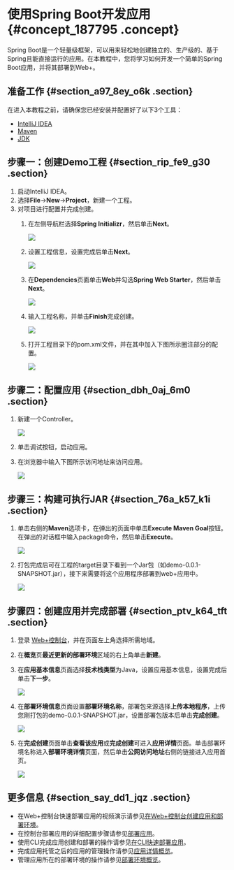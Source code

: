 # 使用Spring Boot开发应用 {#concept_187795 .concept}

Spring Boot是一个轻量级框架，可以用来轻松地创建独立的、生产级的、基于Spring且能直接运行的应用。在本教程中，您将学习如何开发一个简单的Spring Boot应用，并将其部署到Web+。

## 准备工作 {#section_a97_8ey_o6k .section}

在进入本教程之前，请确保您已经安装并配置好了以下3个工具：

-   [IntelliJ IDEA](https://www.jetbrains.com/idea/)
-   [Maven](https://maven.apache.org/)
-   [JDK](https://www.oracle.com/technetwork/java/javase/downloads/index.html)

## 步骤一：创建Demo工程 {#section_rip_fe9_g30 .section}

1.  启动IntelliJ IDEA。
2.  选择**File**-\>**New**-\>**Project**，新建一个工程。
3.  对项目进行配置并完成创建。
    1.  在左侧导航栏选择**Spring Initializr**，然后单击**Next**。

        ![](http://static-aliyun-doc.oss-cn-hangzhou.aliyuncs.com/assets/img/163218/156577172554605_zh-CN.png)

    2.  设置工程信息，设置完成后单击**Next**。

        ![](http://static-aliyun-doc.oss-cn-hangzhou.aliyuncs.com/assets/img/161338/156577172555209_zh-CN.png)

    3.  在**Dependencies**页面单击**Web**并勾选**Spring Web Starter**，然后单击**Next**。

        ![](http://static-aliyun-doc.oss-cn-hangzhou.aliyuncs.com/assets/img/163218/156577172555107_zh-CN.png)

    4.  输入工程名称，并单击**Finish**完成创建。

        ![](http://static-aliyun-doc.oss-cn-hangzhou.aliyuncs.com/assets/img/163218/156577172655109_zh-CN.png)

    5.  打开工程目录下的pom.xml文件，并在其中加入下图所示圈注部分的配置。

        ![](http://static-aliyun-doc.oss-cn-hangzhou.aliyuncs.com/assets/img/161338/156577172655215_zh-CN.png)


## 步骤二：配置应用 {#section_dbh_0aj_6m0 .section}

1.  新建一个Controller。

    ![](http://static-aliyun-doc.oss-cn-hangzhou.aliyuncs.com/assets/img/161338/156577172655220_zh-CN.png)

2.  单击调试按钮，启动应用。
3.  在浏览器中输入下图所示访问地址来访问应用。

    ![](http://static-aliyun-doc.oss-cn-hangzhou.aliyuncs.com/assets/img/161338/156577172755221_zh-CN.png)


## 步骤三：构建可执行JAR {#section_76a_k57_k1i .section}

1.  单击右侧的**Maven**选项卡，在弹出的页面中单击**Execute Maven Goal**按钮。在弹出的对话框中输入package命令，然后单击**Execute**。

    ![](http://static-aliyun-doc.oss-cn-hangzhou.aliyuncs.com/assets/img/161338/156577172755271_zh-CN.png)

2.  打包完成后可在工程的target目录下看到一个Jar包（如demo-0.0.1-SNAPSHOT.jar），接下来需要将这个应用程序部署到web+应用中。

    ![](http://static-aliyun-doc.oss-cn-hangzhou.aliyuncs.com/assets/img/161338/156577172755274_zh-CN.png)


## 步骤四：创建应用并完成部署 {#section_ptv_k64_tft .section}

1.  登录 [Web+控制台](https://webplus.console.aliyun.com)，并在页面左上角选择所需地域。
2.  在**概览**页**最近更新的部署环境**区域的右上角单击**新建**。
3.  在**应用基本信息**页面选择**技术栈类型**为Java，设置应用基本信息，设置完成后单击**下一步**。

    ![](http://static-aliyun-doc.oss-cn-hangzhou.aliyuncs.com/assets/img/161338/156577172755338_zh-CN.png)

4.  在**部署环境信息**页面设置**部署环境名称**，部署包来源选择**上传本地程序**，上传您刚打包的demo-0.0.1-SNAPSHOT.jar，设置部署包版本后单击**完成创建**。

    ![](http://static-aliyun-doc.oss-cn-hangzhou.aliyuncs.com/assets/img/161338/156577172855348_zh-CN.png)

5.  在**完成创建**页面单击**查看该应用**或**完成创建**可进入**应用详情**页面。单击部署环境名称进入**部署环境详情**页面，然后单击**公网访问地址**右侧的链接进入应用首页。

    ![](http://static-aliyun-doc.oss-cn-hangzhou.aliyuncs.com/assets/img/161338/156577172855358_zh-CN.png)


## 更多信息 {#section_say_dd1_jqz .section}

-   在Web+控制台快速部署应用的视频演示请参见[在Web+控制台创建应用和部署环境](../DNWEBX19101931/ZH-CN_TP_519470_V3.dita)。
-   在控制台部署应用的详细配置步骤请参见[部署应用](../DNICMS19100635/ZH-CN_TP_159334_V1.dita)。
-   使用CLI完成应用创建和部署的操作请参见[在CLI快速部署应用](ZH-CN_TP_221972_V2.dita)。
-   完成应用托管之后的应用的管理操作请参见[应用详情概览](../DNICMS19100635/ZH-CN_TP_163214_V1.dita)。
-   管理应用所在的部署环境的操作请参见[部署环境概览](../DNICMS19100636/ZH-CN_TP_163212_V1.dita)。

